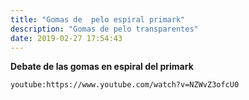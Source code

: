 ```yaml
---
title: "Gomas de  pelo espiral primark"
description: "Gomas de pelo transparentes"
date: 2019-02-27 17:54:43
---
```


**Debate de las gomas en espiral del primark** 

`youtube:https://www.youtube.com/watch?v=NZWvZ3ofcU0`
